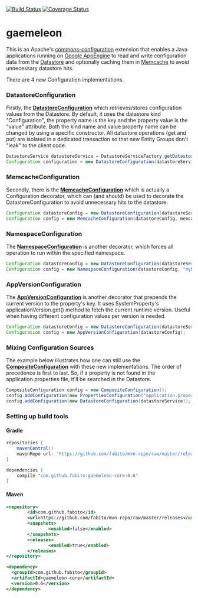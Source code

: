 [![Build Status](https://travis-ci.org/fabito/gaemeleon.png?branch=master)](https://travis-ci.org/fabito/gaemeleon)
[![Coverage Status](https://coveralls.io/repos/fabito/gaemeleon/badge.png?branch=master)](https://coveralls.io/r/fabito/gaemeleon?branch=master)

gaemeleon
=========

This is an Apache's [commons-configuration](http://commons.apache.org/proper/commons-configuration/index.html) 
extension that enables a Java applications running on [Google AppEngine](https://developers.google.com/appengine/) to read and write configuration data from the [Datastore](https://developers.google.com/appengine/docs/java/datastore/) 
and optionally caching them in [Memcache](https://developers.google.com/appengine/docs/java/memcache/) to avoid unnecessary datastore hits.

There are 4 new Configuration implementations. 

### DatastoreConfiguration

Firstly, the [**DatastoreConfiguration**](https://github.com/fabito/gaemeleon/blob/master/core/src/main/java/com/github/fabito/gaemeleon/core/DatastoreConfiguration.java) which retrieves/stores configuration values from the Datastore.
By default, it uses the datastore kind "Configuration", the property name is the key and the property value is the "value" attribute. 
Both the kind name and value property name can be changed by using a specific constructor.
All datastore operations (get and put) are isolated in a dedicated transaction so that new Entity Groups don't "leak" to the client code.   

```java
DatastoreService datastoreService = DatastoreServiceFactory.getDatastoreService();
Configuration configuration = new DatastoreConfiguration(datastoreService);
```
### MemcacheConfiguration 

Secondly, there is the [**MemcacheConfiguration**](https://github.com/fabito/gaemeleon/blob/master/core/src/main/java/com/github/fabito/gaemeleon/core/MemcacheConfiguration.java) 
which is actually a Configuration decorator, which can (and should) be used to decorate the DatastoreConfiguration to avoid unnecessary hits to the datastore.

```java
Configuration datastoreConfig = new DatastoreConfiguration(datastoreService);
Configuration config = new MemcacheConfiguration(datastoreConfig, memcacheService);
```

### NamespaceConfiguration 

The [**NamespaceConfiguration**](https://github.com/fabito/gaemeleon/blob/master/core/src/main/java/com/github/fabito/gaemeleon/core/NamespaceConfiguration.java) is another decorator, which forces all operation to run within the specified namespace.

```java
Configuration datastoreConfig = new DatastoreConfiguration(datastoreService);
Configuration config = new NamespaceConfiguration(datastoreConfig, "myNamespace");
```

### AppVersionConfiguration 

The [**AppVersionConfiguration**](https://github.com/fabito/gaemeleon/blob/master/core/src/main/java/com/github/fabito/gaemeleon/core/AppVersionConfiguration.java) is another decorator that prepends the current version to the property's key. It uses SystemProperty's applicationVersion.get() method to fetch the current runtime version. Useful when having different configuration values per version is needed.

```java
Configuration datastoreConfig = new DatastoreConfiguration(datastoreService);
Configuration config = new AppVersionConfiguration(datastoreConfig);
```

### Mixing Configuration Sources

The example below illustrates how one can still use the [**CompositeConfiguration**](http://commons.apache.org/proper/commons-configuration/userguide/howto_compositeconfiguration.html#Composite_Configuration_Details)
 with these new implementations. The order of precedence is first to last. So, if a property is not found in the application.properties file, it'll be searched in the Datastore.

```java
CompositeConfiguration config = new CompositeConfiguration();
config.addConfiguration(new PropertiesConfiguration("application.properties"));
config.addConfiguration(new DatastoreConfiguration(datastoreService));
```

### Setting up build tools 


#### Gradle

```groovy
repositories {
    mavenCentral()
    mavenRepo url: 'https://github.com/fabito/mvn-repo/raw/master/releases'
}
```
```groovy
dependencies {
    compile "com.github.fabito:gaemeleon-core:0.6"
}
```

#### Maven

```xml
<repository>
        <id>com.github.fabito</id>
        <url>https://github.com/fabito/mvn-repo/raw/master/releases</url>
        <snapshots>
                <enabled>false</enabled>
        </snapshots>
        <releases>
                <enabled>true</enabled>
        </releases>
</repository>
```

```xml
<dependency>
  <groupId>com.github.fabito</groupId>
  <artifactId>gaemeleon-core</artifactId>
  <version>0.6</version>
</dependency>
```
